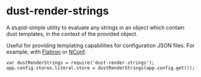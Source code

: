 dust-render-strings
===================

A stupid-simple utility to evaluate any strings in an object which contain dust templates, in the context of the provided object.

Useful for providing templating capabilities for configuration JSON files. For example, with [Flatiron](https://github.com/flatiron/flatiron) or [NConf](https://github.com/flatiron/nconf):

    var dustRenderStrings = require('dust-render-strings');
    app.config.stores.literal.store = dustRenderStrings(app.config.get());
